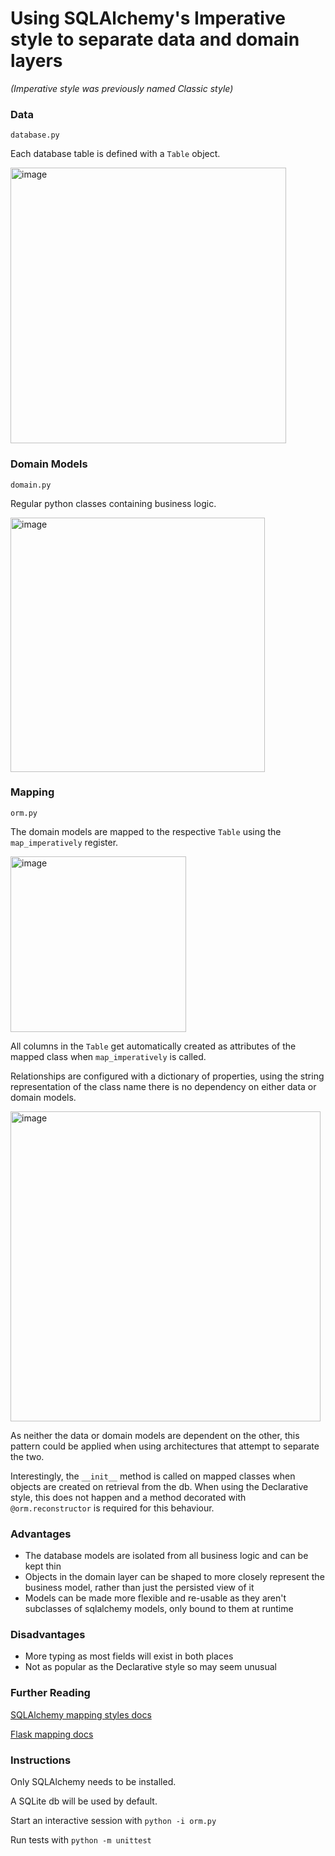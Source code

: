 # Using SQLAlchemy's Imperative style to separate data and domain layers

_(Imperative style was previously named Classic style)_

### Data
`database.py`

Each database table is defined with a `Table` object.

<img width="441" alt="image" src="https://user-images.githubusercontent.com/1622811/172561593-0fdc92d0-3862-4a5b-b357-49e354232bcd.png">


### Domain Models
`domain.py`

Regular python classes containing business logic.

<img width="407" alt="image" src="https://user-images.githubusercontent.com/1622811/172561651-a175c7e8-12ad-430a-abd9-b48e4adf040f.png">


### Mapping
`orm.py`

The domain models are mapped to the respective `Table` using the `map_imperatively` register.

<img width="281" alt="image" src="https://user-images.githubusercontent.com/1622811/172561706-78a75689-cfdb-4904-9469-5a4a070c55cc.png">

All columns in the `Table` get automatically created as attributes of the mapped class when `map_imperatively` is called.

Relationships are configured with a dictionary of properties, using the string representation of the class name there is no dependency on either data or domain models.

<img width="496" alt="image" src="https://user-images.githubusercontent.com/1622811/172561797-7c559066-0f34-43df-95a1-ce293ed61d36.png">

As neither the data or domain models are dependent on the other, this pattern could be applied when using architectures that attempt to
separate the two.

Interestingly, the `__init__` method is called on mapped classes when objects are created on retrieval from the db.
When using the Declarative style, this does not happen and a method decorated with `@orm.reconstructor` is required for this behaviour.

### Advantages
* The database models are isolated from all business logic and can be kept thin
* Objects in the domain layer can be shaped to more closely represent the business model, rather than just the persisted view of it
* Models can be made more flexible and re-usable as they aren't subclasses of sqlalchemy models, only bound to them at runtime

### Disadvantages
* More typing as most fields will exist in both places
* Not as popular as the Declarative style so may seem unusual

### Further Reading

[SQLAlchemy mapping styles docs](https://docs.sqlalchemy.org/en/14/orm/mapping_styles.html#imperative-a-k-a-classical-mappings)

[Flask mapping docs](https://flask.palletsprojects.com/en/2.1.x/patterns/sqlalchemy/#manual-object-relational-mapping)

### Instructions
Only SQLAlchemy needs to be installed.

A SQLite db will be used by default.

Start an interactive session with `python -i orm.py`

Run tests with `python -m unittest`
